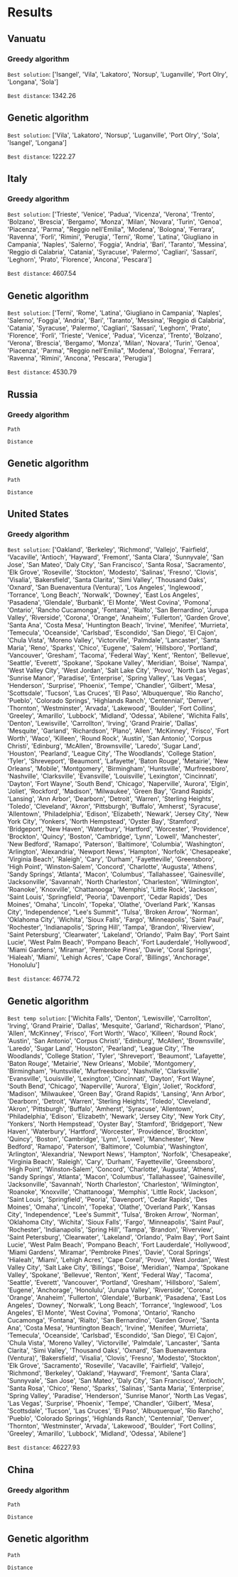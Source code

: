 # Results

## Vanuatu
### Greedy algorithm
`Best solution`:  ['Isangel', 'Vila', 'Lakatoro', 'Norsup', 'Luganville', 'Port Olry', 'Longana', 'Sola']

`Best distance`: 1342.26

## Genetic algorithm
`Best solution`:  ['Vila', 'Lakatoro', 'Norsup', 'Luganville', 'Port Olry', 'Sola', 'Isangel', 'Longana']

`Best distance`: 1222.27


## Italy
### Greedy algorithm
`Best solution`:  ['Trieste', 'Venice', 'Padua', 'Vicenza', 'Verona', 'Trento', 'Bolzano', 'Brescia', 'Bergamo', 'Monza', 'Milan', 'Novara', 'Turin', 'Genoa', 'Piacenza', 'Parma', "Reggio nell'Emilia", 'Modena', 'Bologna', 'Ferrara', 'Ravenna', 'Forlì', 'Rimini', 'Perugia', 'Terni', 'Rome', 'Latina', 'Giugliano in Campania', 'Naples', 'Salerno', 'Foggia', 'Andria', 'Bari', 'Taranto', 'Messina', 'Reggio di Calabria', 'Catania', 'Syracuse', 'Palermo', 'Cagliari', 'Sassari', 'Leghorn', 'Prato', 'Florence', 'Ancona', 'Pescara']

`Best distance`: 4607.54

## Genetic algorithm
`Best solution`:  ['Terni', 'Rome', 'Latina', 'Giugliano in Campania', 'Naples', 'Salerno', 'Foggia', 'Andria', 'Bari', 'Taranto', 'Messina', 'Reggio di Calabria', 'Catania', 'Syracuse', 'Palermo', 'Cagliari', 'Sassari', 'Leghorn', 'Prato', 'Florence', 'Forlì', 'Trieste', 'Venice', 'Padua', 'Vicenza', 'Trento', 'Bolzano', 'Verona', 'Brescia', 'Bergamo', 'Monza', 'Milan', 'Novara', 'Turin', 'Genoa', 'Piacenza', 'Parma', "Reggio nell'Emilia", 'Modena', 'Bologna', 'Ferrara', 'Ravenna', 'Rimini', 'Ancona', 'Pescara', 'Perugia']

`Best distance`: 4530.79

## Russia
### Greedy algorithm
`Path` 

`Distance` 

## Genetic algorithm
`Path` 

`Distance` 


## United States
### Greedy algorithm
`Best solution`:  ['Oakland', 'Berkeley', 'Richmond', 'Vallejo', 'Fairfield', 'Vacaville', 'Antioch', 'Hayward', 'Fremont', 'Santa Clara', 'Sunnyvale', 'San Jose', 'San Mateo', 'Daly City', 'San Francisco', 'Santa Rosa', 'Sacramento', 'Elk Grove', 'Roseville', 'Stockton', 'Modesto', 'Salinas', 'Fresno', 'Clovis', 'Visalia', 'Bakersfield', 'Santa Clarita', 'Simi Valley', 'Thousand Oaks', 'Oxnard', 'San Buenaventura (Ventura)', 'Los Angeles', 'Inglewood', 'Torrance', 'Long Beach', 'Norwalk', 'Downey', 'East Los Angeles', 'Pasadena', 'Glendale', 'Burbank', 'El Monte', 'West Covina', 'Pomona', 'Ontario', 'Rancho Cucamonga', 'Fontana', 'Rialto', 'San Bernardino', 'Jurupa Valley', 'Riverside', 'Corona', 'Orange', 'Anaheim', 'Fullerton', 'Garden Grove', 'Santa Ana', 'Costa Mesa', 'Huntington Beach', 'Irvine', 'Menifee', 'Murrieta', 'Temecula', 'Oceanside', 'Carlsbad', 'Escondido', 'San Diego', 'El Cajon', 'Chula Vista', 'Moreno Valley', 'Victorville', 'Palmdale', 'Lancaster', 'Santa Maria', 'Reno', 'Sparks', 'Chico', 'Eugene', 'Salem', 'Hillsboro', 'Portland', 'Vancouver', 'Gresham', 'Tacoma', 'Federal Way', 'Kent', 'Renton', 'Bellevue', 'Seattle', 'Everett', 'Spokane', 'Spokane Valley', 'Meridian', 'Boise', 'Nampa', 'West Valley City', 'West Jordan', 'Salt Lake City', 'Provo', 'North Las Vegas', 'Sunrise Manor', 'Paradise', 'Enterprise', 'Spring Valley', 'Las Vegas', 'Henderson', 'Surprise', 'Phoenix', 'Tempe', 'Chandler', 'Gilbert', 'Mesa', 'Scottsdale', 'Tucson', 'Las Cruces', 'El Paso', 'Albuquerque', 'Rio Rancho', 'Pueblo', 'Colorado Springs', 'Highlands Ranch', 'Centennial', 'Denver', 'Thornton', 'Westminster', 'Arvada', 'Lakewood', 'Boulder', 'Fort Collins', 'Greeley', 'Amarillo', 'Lubbock', 'Midland', 'Odessa', 'Abilene', 'Wichita Falls', 'Denton', 'Lewisville', 'Carrollton', 'Irving', 'Grand Prairie', 'Dallas', 'Mesquite', 'Garland', 'Richardson', 'Plano', 'Allen', 'McKinney', 'Frisco', 'Fort Worth', 'Waco', 'Killeen', 'Round Rock', 'Austin', 'San Antonio', 'Corpus Christi', 'Edinburg', 'McAllen', 'Brownsville', 'Laredo', 'Sugar Land', 'Houston', 'Pearland', 'League City', 'The Woodlands', 'College Station', 'Tyler', 'Shreveport', 'Beaumont', 'Lafayette', 'Baton Rouge', 'Metairie', 'New Orleans', 'Mobile', 'Montgomery', 'Birmingham', 'Huntsville', 'Murfreesboro', 'Nashville', 'Clarksville', 'Evansville', 'Louisville', 'Lexington', 'Cincinnati', 'Dayton', 'Fort Wayne', 'South Bend', 'Chicago', 'Naperville', 'Aurora', 'Elgin', 'Joliet', 'Rockford', 'Madison', 'Milwaukee', 'Green Bay', 'Grand Rapids', 'Lansing', 'Ann Arbor', 'Dearborn', 'Detroit', 'Warren', 'Sterling Heights', 'Toledo', 'Cleveland', 'Akron', 'Pittsburgh', 'Buffalo', 'Amherst', 'Syracuse', 'Allentown', 'Philadelphia', 'Edison', 'Elizabeth', 'Newark', 'Jersey City', 'New York City', 'Yonkers', 'North Hempstead', 'Oyster Bay', 'Stamford', 'Bridgeport', 'New Haven', 'Waterbury', 'Hartford', 'Worcester', 'Providence', 'Brockton', 'Quincy', 'Boston', 'Cambridge', 'Lynn', 'Lowell', 'Manchester', 'New Bedford', 'Ramapo', 'Paterson', 'Baltimore', 'Columbia', 'Washington', 'Arlington', 'Alexandria', 'Newport News', 'Hampton', 'Norfolk', 'Chesapeake', 'Virginia Beach', 'Raleigh', 'Cary', 'Durham', 'Fayetteville', 'Greensboro', 'High Point', 'Winston‐Salem', 'Concord', 'Charlotte', 'Augusta', 'Athens', 'Sandy Springs', 'Atlanta', 'Macon', 'Columbus', 'Tallahassee', 'Gainesville', 'Jacksonville', 'Savannah', 'North Charleston', 'Charleston', 'Wilmington', 'Roanoke', 'Knoxville', 'Chattanooga', 'Memphis', 'Little Rock', 'Jackson', 'Saint Louis', 'Springfield', 'Peoria', 'Davenport', 'Cedar Rapids', 'Des Moines', 'Omaha', 'Lincoln', 'Topeka', 'Olathe', 'Overland Park', 'Kansas City', 'Independence', "Lee's Summit", 'Tulsa', 'Broken Arrow', 'Norman', 'Oklahoma City', 'Wichita', 'Sioux Falls', 'Fargo', 'Minneapolis', 'Saint Paul', 'Rochester', 'Indianapolis', 'Spring Hill', 'Tampa', 'Brandon', 'Riverview', 'Saint Petersburg', 'Clearwater', 'Lakeland', 'Orlando', 'Palm Bay', 'Port Saint Lucie', 'West Palm Beach', 'Pompano Beach', 'Fort Lauderdale', 'Hollywood', 'Miami Gardens', 'Miramar', 'Pembroke Pines', 'Davie', 'Coral Springs', 'Hialeah', 'Miami', 'Lehigh Acres', 'Cape Coral', 'Billings', 'Anchorage', 'Honolulu']

`Best distance`: 46774.72

## Genetic algorithm
`Best temp solution`: ['Wichita Falls', 'Denton', 'Lewisville', 'Carrollton', 'Irving', 'Grand Prairie', 'Dallas', 'Mesquite', 'Garland', 'Richardson', 'Plano', 'Allen', 'McKinney', 'Frisco', 'Fort Worth', 'Waco', 'Killeen', 'Round Rock', 'Austin', 'San Antonio', 'Corpus Christi', 'Edinburg', 'McAllen', 'Brownsville', 'Laredo', 'Sugar Land', 'Houston', 'Pearland', 'League City', 'The Woodlands', 'College Station', 'Tyler', 'Shreveport', 'Beaumont', 'Lafayette', 'Baton Rouge', 'Metairie', 'New Orleans', 'Mobile', 'Montgomery', 'Birmingham', 'Huntsville', 'Murfreesboro', 'Nashville', 'Clarksville', 'Evansville', 'Louisville', 'Lexington', 'Cincinnati', 'Dayton', 'Fort Wayne', 'South Bend', 'Chicago', 'Naperville', 'Aurora', 'Elgin', 'Joliet', 'Rockford', 'Madison', 'Milwaukee', 'Green Bay', 'Grand Rapids', 'Lansing', 'Ann Arbor', 'Dearborn', 'Detroit', 'Warren', 'Sterling Heights', 'Toledo', 'Cleveland', 'Akron', 'Pittsburgh', 'Buffalo', 'Amherst', 'Syracuse', 'Allentown', 'Philadelphia', 'Edison', 'Elizabeth', 'Newark', 'Jersey City', 'New York City', 'Yonkers', 'North Hempstead', 'Oyster Bay', 'Stamford', 'Bridgeport', 'New Haven', 'Waterbury', 'Hartford', 'Worcester', 'Providence', 'Brockton', 'Quincy', 'Boston', 'Cambridge', 'Lynn', 'Lowell', 'Manchester', 'New Bedford', 'Ramapo', 'Paterson', 'Baltimore', 'Columbia', 'Washington', 'Arlington', 'Alexandria', 'Newport News', 'Hampton', 'Norfolk', 'Chesapeake', 'Virginia Beach', 'Raleigh', 'Cary', 'Durham', 'Fayetteville', 'Greensboro', 'High Point', 'Winston‐Salem', 'Concord', 'Charlotte', 'Augusta', 'Athens', 'Sandy Springs', 'Atlanta', 'Macon', 'Columbus', 'Tallahassee', 'Gainesville', 'Jacksonville', 'Savannah', 'North Charleston', 'Charleston', 'Wilmington', 'Roanoke', 'Knoxville', 'Chattanooga', 'Memphis', 'Little Rock', 'Jackson', 'Saint Louis', 'Springfield', 'Peoria', 'Davenport', 'Cedar Rapids', 'Des Moines', 'Omaha', 'Lincoln', 'Topeka', 'Olathe', 'Overland Park', 'Kansas City', 'Independence', "Lee's Summit", 'Tulsa', 'Broken Arrow', 'Norman', 'Oklahoma City', 'Wichita', 'Sioux Falls', 'Fargo', 'Minneapolis', 'Saint Paul', 'Rochester', 'Indianapolis', 'Spring Hill', 'Tampa', 'Brandon', 'Riverview', 'Saint Petersburg', 'Clearwater', 'Lakeland', 'Orlando', 'Palm Bay', 'Port Saint Lucie', 'West Palm Beach', 'Pompano Beach', 'Fort Lauderdale', 'Hollywood', 'Miami Gardens', 'Miramar', 'Pembroke Pines', 'Davie', 'Coral Springs', 'Hialeah', 'Miami', 'Lehigh Acres', 'Cape Coral', 'Provo', 'West Jordan', 'West Valley City', 'Salt Lake City', 'Billings', 'Boise', 'Meridian', 'Nampa', 'Spokane Valley', 'Spokane', 'Bellevue', 'Renton', 'Kent', 'Federal Way', 'Tacoma', 'Seattle', 'Everett', 'Vancouver', 'Portland', 'Gresham', 'Hillsboro', 'Salem', 'Eugene', 'Anchorage', 'Honolulu', 'Jurupa Valley', 'Riverside', 'Corona', 'Orange', 'Anaheim', 'Fullerton', 'Glendale', 'Burbank', 'Pasadena', 'East Los Angeles', 'Downey', 'Norwalk', 'Long Beach', 'Torrance', 'Inglewood', 'Los Angeles', 'El Monte', 'West Covina', 'Pomona', 'Ontario', 'Rancho Cucamonga', 'Fontana', 'Rialto', 'San Bernardino', 'Garden Grove', 'Santa Ana', 'Costa Mesa', 'Huntington Beach', 'Irvine', 'Menifee', 'Murrieta', 'Temecula', 'Oceanside', 'Carlsbad', 'Escondido', 'San Diego', 'El Cajon', 'Chula Vista', 'Moreno Valley', 'Victorville', 'Palmdale', 'Lancaster', 'Santa Clarita', 'Simi Valley', 'Thousand Oaks', 'Oxnard', 'San Buenaventura (Ventura)', 'Bakersfield', 'Visalia', 'Clovis', 'Fresno', 'Modesto', 'Stockton', 'Elk Grove', 'Sacramento', 'Roseville', 'Vacaville', 'Fairfield', 'Vallejo', 'Richmond', 'Berkeley', 'Oakland', 'Hayward', 'Fremont', 'Santa Clara', 'Sunnyvale', 'San Jose', 'San Mateo', 'Daly City', 'San Francisco', 'Antioch', 'Santa Rosa', 'Chico', 'Reno', 'Sparks', 'Salinas', 'Santa Maria', 'Enterprise', 'Spring Valley', 'Paradise', 'Henderson', 'Sunrise Manor', 'North Las Vegas', 'Las Vegas', 'Surprise', 'Phoenix', 'Tempe', 'Chandler', 'Gilbert', 'Mesa', 'Scottsdale', 'Tucson', 'Las Cruces', 'El Paso', 'Albuquerque', 'Rio Rancho', 'Pueblo', 'Colorado Springs', 'Highlands Ranch', 'Centennial', 'Denver', 'Thornton', 'Westminster', 'Arvada', 'Lakewood', 'Boulder', 'Fort Collins', 'Greeley', 'Amarillo', 'Lubbock', 'Midland', 'Odessa', 'Abilene']

`Best distance`: 46227.93

## China
### Greedy algorithm
`Path` 

`Distance` 

## Genetic algorithm
`Path` 

`Distance` 
